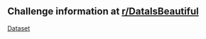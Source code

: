 ## Challenge information at [r/DataIsBeautiful](https://www.reddit.com/r/dataisbeautiful/comments/8hmt9d/battle_dataviz_battle_for_the_month_of_may_2018/)

[Dataset](https://www.kaggle.com/daveianhickey/2000-16-traffic-flow-england-scotland-wales/settings)